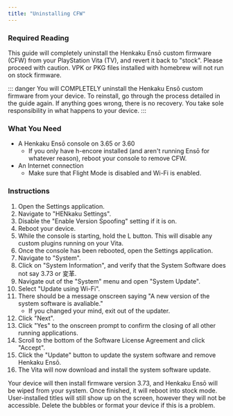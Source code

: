 ```yaml
---
title: "Uninstalling CFW"
---
```


### Required Reading

This guide will completely uninstall the Henkaku Ensō custom firmware (CFW) from your PlayStation Vita (TV), and revert it back to "stock". Please proceed with caution. VPK or PKG files installed with homebrew will not run on stock firmware.

::: danger
You will COMPLETELY uninstall the Henkaku Ensō custom firmware from your device. To reinstall, go through the process detailed in the guide again. If anything goes wrong, there is no recovery. You take sole responsibility in what happens to your device.
:::

### What You Need

* A Henkaku Ensō console on 3.65 or 3.60
  + If you only have h-encore installed (and aren't running Ensō for whatever reason), reboot your console to remove CFW.
* An Internet connection
  + Make sure that Flight Mode is disabled and Wi-Fi is enabled.

### Instructions

1. Open the Settings application.
1. Navigate to "HENkaku Settings".
1. Disable the "Enable Version Spoofing" setting if it is on.
1. Reboot your device.
1. While the console is starting, hold the L button. This will disable any custom plugins running on your Vita.
1. Once the console has been rebooted, open the Settings application.
1. Navigate to "System".
1. Click on "System Information", and verify that the System Software does not say 3.73 or 変革.
1. Navigate out of the "System" menu and open "System Update". 
1. Select "Update using Wi-Fi".
1. There should be a message onscreen saying "A new version of the system software is avaliable."
    + If you changed your mind, exit out of the updater.
1. Click "Next".
1. Click "Yes" to the onscreen prompt to confirm the closing of all other running applications.
1. Scroll to the bottom of the Software License Agreement and click "Accept".
1. Click the "Update" button to update the system software and remove Henkaku Ensō.
1. The Vita will now download and install the system software update.

Your device will then install firmware version 3.73, and Henkaku Ensō will be wiped from your system. Once finished, it will reboot into stock mode. User-installed titles will still show up on the screen, however they will not be accessible. Delete the bubbles or format your device if this is a problem.

